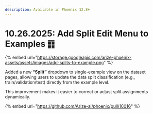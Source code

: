 ```yaml
---
description: Available in Phoenix 12.8+
---
```


# 10.26.2025: Add Split Edit Menu to Examples ䷖

{% embed url="https://storage.googleapis.com/arize-phoenix-assets/assets/images/add-splits-to-example.png" %}

Added a new **“Split”** dropdown to single-example view on the dataset pages, allowing users to update the data split classification (e.g., train/validation/test) directly from the example level.&#x20;

This improvement makes it easier to correct or adjust split assignments dynamically.&#x20;

{% embed url="https://github.com/Arize-ai/phoenix/pull/10016" %}
